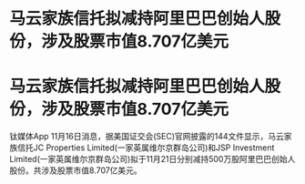 # 马云家族信托拟减持阿里巴巴创始人股份，涉及股票市值8.707亿美元

# 马云家族信托拟减持阿里巴巴创始人股份，涉及股票市值8.707亿美元

钛媒体App 11月16日消息，据美国证交会(SEC)官网披露的144文件显示，马云家族信托JC Properties
Limited(一家英属维尔京群岛公司)和JSP Investment
Limited(一家英属维尔京群岛公司)拟于11月21日分别减持500万股阿里巴巴创始人股份。共涉及股票市值8.707亿美元。

